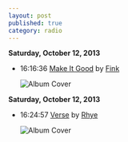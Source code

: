 ```yaml
---
layout: post
published: true
category: radio
---
```


**Saturday, October 12, 2013**

*   16:16:36  [Make It Good](http://goo.gl/31hgB9) by [Fink](http://www.last.fm/music/Fink)

    ![Album Cover](http://userserve-ak.last.fm/serve/174s/41708351.png "Distance and Time")



**Saturday, October 12, 2013**

*   16:24:57  [Verse](http://goo.gl/XW7pWO) by [Rhye](http://www.last.fm/music/Rhye)

    ![Album Cover](http://userserve-ak.last.fm/serve/174s/87506841.png "Woman")

